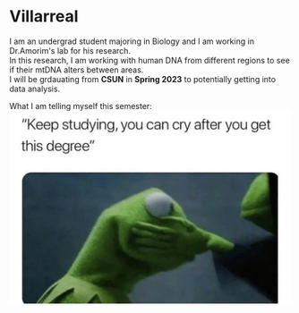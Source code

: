 # Villarreal
I am an undergrad student majoring in Biology and I am working in Dr.Amorim's lab for his research.  
In this research, I am working with human DNA from different regions to see if their mtDNA alters between areas.  
I will be grdauating from **CSUN** in **Spring 2023**  to potentially getting into data analysis.   

What I am telling myself this semester:
![h](pictures/IMG_0920.jpeg)
